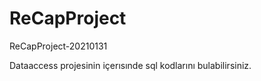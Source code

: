 # ReCapProject
ReCapProject-20210131

Dataaccess projesinin içerısınde sql kodlarını bulabilirsiniz.
